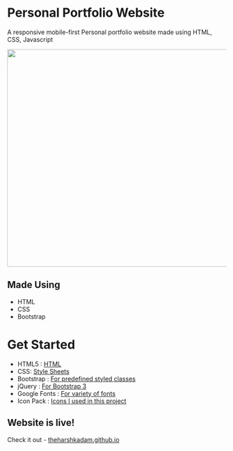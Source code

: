 # Personal Portfolio Website

A responsive mobile-first Personal portfolio website made using HTML, CSS, Javascript

<img src ="https://user-images.githubusercontent.com/77354987/203384916-0768ce3d-80ee-45f6-9ffc-311fc01cbb15.png" width=1000px height=500px>


## Made Using
- HTML
- CSS
- Bootstrap

# Get Started

- HTML5 : [HTML](https://developer.mozilla.org/en-US/docs/Web/HTML)
- CSS: [Style Sheets](https://developer.mozilla.org/en-US/docs/Learn/CSS)
- Bootstrap : [For predefined styled classes](https://getbootstrap.com/)
- jQuery : [For Bootstrap 3](https://jquery.com/download/)
- Google Fonts : [For variety of fonts](https://fonts.google.com/)
- Icon Pack : [Icons I used in this project](https://iconscout.com/unicons)

## Website is live!

Check it out - [theharshkadam.github.io](theharshkadam.github.io)
